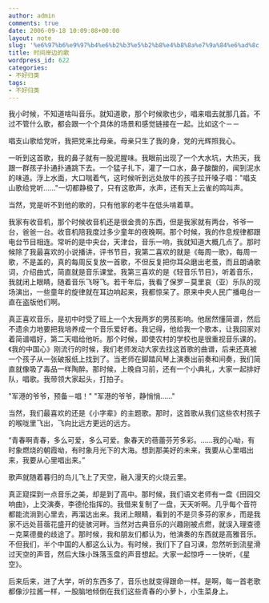 ```yaml
---
author: admin
comments: true
date: 2006-09-18 10:09:08+00:00
layout: note
slug: '%e6%97%b6%e9%97%b4%e6%b2%b3%e5%b2%b8%e4%b8%8a%e7%9a%84%e6%ad%8c'
title: 时间岸边的歌
wordpress_id: 622
categories:
- 不好归类
tags:
- 不好归类
---
```


我小时候，不知道啥叫音乐。就知道歌，那个时候歌也少，唱来唱去就那几首。不过不管什么歌，都会跟一个个具体的场景和感觉链接在一起。比如这个－－ 

唱支山歌给党听，我把党来比母亲。母亲只生了我的身，党的光辉照我心。

一听到这首歌，我的鼻子就有一股泥腥味。我眼前出现了一个大水坑，大热天，我跟一群孩子扑通扑通跳下去。一个猛子扎下，灌了一口水，鼻子酸酸的，闻到泥水的味道。浮上水面，大口喘着气，这时候听到远处放牛的孩子拉开嗓子唱："唱支山歌给党听……"一切都静极了，只有这歌声，水声，还有天上云雀的鸣叫声。

当然，党是听不到他的歌的，只有他家的老牛在低头啃着草。 

我家有收音机，那个时候收音机还是很金贵的东西，但是我家就有两台，爷爷一台，爸爸一台。收音机陪我度过多少童年的夜晚啊。那个时候，我的作息规律都跟电台节目相连。常听的是中央台，天津台，音乐一响，我就知道大概几点了。那时候除了我最喜欢的小说播讲，评书节目，我第二喜欢的就是《每周一歌》，每周一歌，不是盖的，真的每周反复放一首歌，不但反复把你耳朵磨出老茧，而且朗诵歌词，介绍曲式，简直就是音乐课堂。我第三喜欢的是《轻音乐节目》，听着音乐，我就闭上眼睛，随着音乐飞呀飞。若干年后，我看了保罗－莫里哀（亚）乐队的现场演出，一些童年的旋律就在耳边响起来，我都惊呆了。原来中央人民广播电台一直在盗版他们啊。 

真正喜欢音乐，是初中时受了班上一个大我两岁的男孩影响。他居然懂简谱，然后不遗余力地要把我培养成一个音乐爱好者。我记得，他给我一个歌本，让我回家对着简谱唱好，第二天唱给他听。那个时候，即使农村的学校也是很重视音乐课的。《我的中国心》刚流行的时候，我们老师发动大家去找这首歌的曲谱，后来还真被一个孩子从一张破报纸上找到了。当老师在脚踏风琴上演奏出前奏和间奏，我们简直就像吸了毒品一样陶醉。那时候，上晚自习前，还有一个小典礼，大家一起排好队，唱歌。我带领大家起头，打拍子。 

"军港的爷爷，预备－唱！"
"军港的爷爷，静悄悄……"

当然，我们最喜欢的还是《小字辈》的主题歌。那时，这首歌从我们这些农村孩子的喉咙里飞出，飞向比远方更远的远方。

“青春啊青春，多么可爱，多么可爱。象春天的蓓蕾芬芳多彩。……我的心呦，有时象燃烧的朝霞呦，有时象月光下的大海。想到那美好的未来，我要从心里唱出来，我要从心里唱出来。”

歌声就随着暮归的鸟儿飞上了天空，融入漫天的火烧云里。

真正窥探到一点音乐之美，却是到了高中。那时候，我们语文老师有一盘《田园交响曲》，上交演奏，李德伦指挥的。我借来复制了一盘，天天听啊。几乎每个音符都能流淌到心里去，再溜达出来。我闭上眼睛，看到的不是贝多芬的家乡，而是我家不远处苜蓿花盛开的徒骇河畔。当然对古典音乐的兴趣刚被点燃，就误入理查德－克莱德曼的歧途了。那时候，我和朋友们都认为，他演奏的东西就是高雅音乐。不但我们，半个中国的人都这么认为。有时候，我们下了自习课，忽然听到流星滑过天空的声音，然后大珠小珠落玉盘的声音想起。大家一起惊呼－－快听，《星空》。 

后来后来，进了大学，听的东西多了，音乐也就变得跟命一样。是啊，每一首老歌都像沙拉酱一样，一股脑地倾倒在我们这些青春的小萝卜，小生菜身上。

